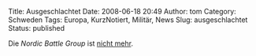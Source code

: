 Title: Ausgeschlachtet
Date: 2008-06-18 20:49
Author: tom
Category: Schweden
Tags: Europa, KurzNotiert, Militär, News
Slug: ausgeschlachtet
Status: published

Die *Nordic Battle Group* ist [nicht
mehr](http://www.sr.se/cgi-bin/international/nyhetssidor/artikel.asp?nyheter=1&programid=2108&Artikel=2142424).

